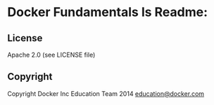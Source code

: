 Docker Fundamentals ls Readme:
============================

## License

Apache 2.0 (see LICENSE file)

## Copyright

Copyright Docker Inc Education Team 2014 <education@docker.com>
